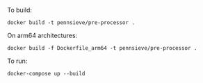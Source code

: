 To build:

`docker build -t pennsieve/pre-processor .`

On arm64 architectures:

`docker build -f Dockerfile_arm64 -t pennsieve/pre-processor .`

To run:

`docker-compose up --build`
